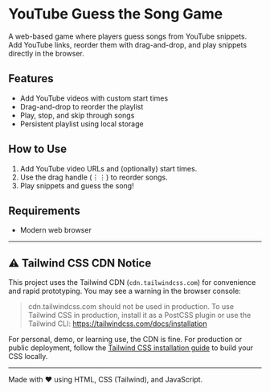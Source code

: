 # YouTube Guess the Song Game

A web-based game where players guess songs from YouTube snippets. Add YouTube links, reorder them with drag-and-drop, and play snippets directly in the browser.

## Features
- Add YouTube videos with custom start times
- Drag-and-drop to reorder the playlist
- Play, stop, and skip through songs
- Persistent playlist using local storage

## How to Use
1. Add YouTube video URLs and (optionally) start times.
2. Use the drag handle (⋮⋮) to reorder songs.
3. Play snippets and guess the song!

## Requirements
- Modern web browser

---

## ⚠️ Tailwind CSS CDN Notice
This project uses the Tailwind CDN (`cdn.tailwindcss.com`) for convenience and rapid prototyping. You may see a warning in the browser console:

> cdn.tailwindcss.com should not be used in production. To use Tailwind CSS in production, install it as a PostCSS plugin or use the Tailwind CLI: https://tailwindcss.com/docs/installation

For personal, demo, or learning use, the CDN is fine. For production or public deployment, follow the [Tailwind CSS installation guide](https://tailwindcss.com/docs/installation) to build your CSS locally.

---

Made with ❤️ using HTML, CSS (Tailwind), and JavaScript.

